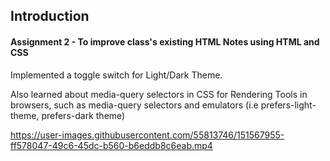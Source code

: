 <h2> Introduction </h2>

<h4> Assignment 2 - To improve class's existing HTML Notes using HTML and CSS </h4>

Implemented a toggle switch for Light/Dark Theme.

Also learned about media-query selectors in CSS for Rendering Tools in browsers, such as media-query selectors and emulators (i.e prefers-light-theme, prefers-dark theme)

https://user-images.githubusercontent.com/55813746/151567955-ff578047-49c6-45dc-b560-b6eddb8c6eab.mp4


